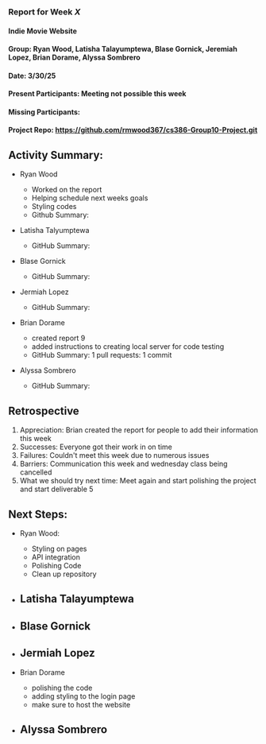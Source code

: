 ### Report for Week *X*

#### Indie Movie Website
#### Group: Ryan Wood, Latisha Talayumptewa, Blase Gornick, Jeremiah Lopez, Brian Dorame, Alyssa Sombrero
#### Date: 3/30/25
#### Present Participants: Meeting not possible this week
#### Missing Participants: 
#### Project Repo: https://github.com/rmwood367/cs386-Group10-Project.git

## Activity Summary:
* Ryan Wood
    - Worked on the report
    - Helping schedule next weeks goals
    - Styling codes
    - Github Summary:

* Latisha Talyumptewa
    - GitHub Summary:

* Blase Gornick
    - GitHub Summary:

* Jermiah Lopez
    - GitHub Summary:

* Brian Dorame
    - created report 9
    - added instructions to creating local server for code testing
    - GitHub Summary: 1 pull requests: 1 commit

* Alyssa Sombrero
    - GitHub Summary:

## Retrospective
1. Appreciation: Brian created the report for people to add their information this week
2. Successes: Everyone got their work in on time
3. Failures: Couldn't meet this week due to numerous issues
4. Barriers: Communication this week and wednesday class being cancelled
5. What we should try next time: Meet again and start polishing the project and start deliverable 5

## Next Steps:
* Ryan Wood:
    - Styling on pages
    - API integration
    - Polishing Code
    - Clean up repository

* Latisha Talayumptewa
    -

* Blase Gornick
    -

* Jermiah Lopez
    -

* Brian Dorame
    - polishing the code
    - adding styling to the login page
    - make sure to host the website

* Alyssa Sombrero
    -
